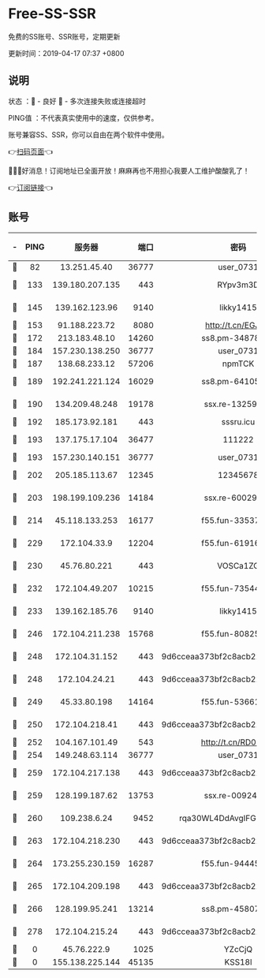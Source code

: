 # Free-SS-SSR

免费的SS账号、SSR账号，定期更新

更新时间：2019-04-17 07:37 +0800

## 说明

状态     ：🙂 - 良好 🙁 - 多次连接失败或连接超时

PING值   ：不代表真实使用中的速度，仅供参考。

账号兼容SS、SSR，你可以自由在两个软件中使用。

👉[扫码页面](https://liesauer.github.io/Free-SS-SSR/)👈

🎉🎉🎉好消息！订阅地址已全面开放！麻麻再也不用担心我要人工维护酸酸乳了！

👉[订阅链接](https://www.liesauer.net/yogurt/subscribe?ACCESS_TOKEN=DAYxR3mMaZAsaqUb)👈

## 账号

|-|PING|服务器|端口|密码|加密方式|区域|
|:----:|:----:|:-----:|-----:|:----:|:----:|:----:|
|🙂|82|13.251.45.40|36777|user_0731|chacha20|SG|
|🙂|133|139.180.207.135|443|RYpv3m3D|aes-256-cfb|JP|
|🙂|145|139.162.123.96|9140|likky1415|aes-256-cfb|JP|
|🙂|153|91.188.223.72|8080|http://t.cn/EGJIyrl|rc4-md5|RU|
|🙂|172|213.183.48.10|14260|ss8.pm-34878771|rc4-md5|RU|
|🙂|184|157.230.138.250|36777|user_0731|chacha20|US|
|🙂|187|138.68.233.12|57206|npmTCK|rc4-md5|US|
|🙂|189|192.241.221.124|16029|ss8.pm-64105106|aes-256-cfb|US|
|🙂|190|134.209.48.248|19178|ssx.re-13259815|aes-256-cfb|US|
|🙂|192|185.173.92.181|443|sssru.icu|rc4-md5|RU|
|🙂|193|137.175.17.104|36477|111222|aes-256-cfb|US|
|🙂|193|157.230.140.151|36777|user_0731|chacha20|US|
|🙂|202|205.185.113.67|12345|12345678|aes-256-cfb|US|
|🙂|203|198.199.109.236|14184|ssx.re-60029667|aes-256-cfb|US|
|🙂|214|45.118.133.253|16177|f55.fun-33537237|aes-256-cfb|SG|
|🙂|229|172.104.33.9|12204|f55.fun-61916609|aes-256-cfb|SG|
|🙂|230|45.76.80.221|443|VOSCa1ZG|aes-256-cfb|DE|
|🙂|232|172.104.49.207|10215|f55.fun-73544933|aes-256-cfb|SG|
|🙂|233|139.162.185.76|9140|likky1415|aes-256-cfb|DE|
|🙂|246|172.104.211.238|15768|f55.fun-80825568|aes-256-cfb|US|
|🙂|248|172.104.31.152|443|9d6cceaa373bf2c8acb22e60b6a58be6|aes-256-cfb|US|
|🙂|248|172.104.24.21|443|9d6cceaa373bf2c8acb22e60b6a58be6|aes-256-cfb|US|
|🙂|249|45.33.80.198|14164|f55.fun-53661570|aes-256-cfb|US|
|🙂|250|172.104.218.41|443|9d6cceaa373bf2c8acb22e60b6a58be6|aes-256-cfb|US|
|🙂|252|104.167.101.49|543|http://t.cn/RD0D7sx|rc4-md5|CA|
|🙂|254|149.248.63.114|36777|user_0731|chacha20|CA|
|🙂|259|172.104.217.138|443|9d6cceaa373bf2c8acb22e60b6a58be6|aes-256-cfb|US|
|🙂|259|128.199.187.62|13753|ssx.re-00924872|aes-256-cfb|SG|
|🙂|260|109.238.6.24|9452|rqa30WL4DdAvgIFG6Fs3znzTa|aes-256-cfb|FR|
|🙂|263|172.104.218.230|443|9d6cceaa373bf2c8acb22e60b6a58be6|aes-256-cfb|US|
|🙂|264|173.255.230.159|16287|f55.fun-94445716|aes-256-cfb|US|
|🙂|265|172.104.209.198|443|9d6cceaa373bf2c8acb22e60b6a58be6|aes-256-cfb|US|
|🙂|266|128.199.95.241|13214|ss8.pm-45807279|aes-256-cfb|SG|
|🙂|278|172.104.215.24|443|9d6cceaa373bf2c8acb22e60b6a58be6|aes-256-cfb|US|
|🙁|0|45.76.222.9|1025|YZcCjQ|rc4-md5|JP|
|🙁|0|155.138.225.144|45135|KSS18l|rc4-md5|US|
